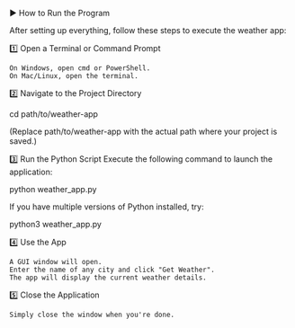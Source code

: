 ▶️ How to Run the Program

After setting up everything, follow these steps to execute the weather app:

1️⃣ Open a Terminal or Command Prompt

    On Windows, open cmd or PowerShell.
    On Mac/Linux, open the terminal.

2️⃣ Navigate to the Project Directory

cd path/to/weather-app

(Replace path/to/weather-app with the actual path where your project is saved.)

3️⃣ Run the Python Script
Execute the following command to launch the application:

python weather_app.py

If you have multiple versions of Python installed, try:

python3 weather_app.py

4️⃣ Use the App

    A GUI window will open.
    Enter the name of any city and click "Get Weather".
    The app will display the current weather details.

5️⃣ Close the Application

    Simply close the window when you're done.
